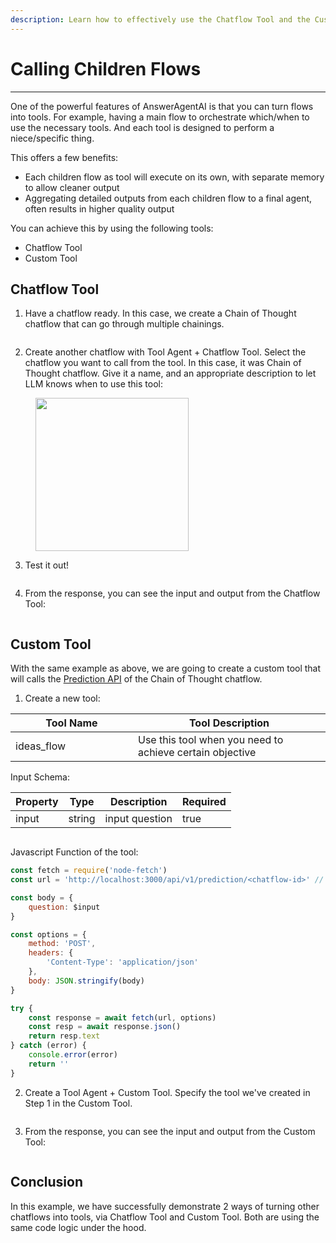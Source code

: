 ```yaml
---
description: Learn how to effectively use the Chatflow Tool and the Custom Tool
---
```


# Calling Children Flows

---

One of the powerful features of AnswerAgentAI is that you can turn flows into tools. For example, having a main flow to orchestrate which/when to use the necessary tools. And each tool is designed to perform a niece/specific thing.

This offers a few benefits:

-   Each children flow as tool will execute on its own, with separate memory to allow cleaner output
-   Aggregating detailed outputs from each children flow to a final agent, often results in higher quality output

You can achieve this by using the following tools:

-   Chatflow Tool
-   Custom Tool

## Chatflow Tool

1. Have a chatflow ready. In this case, we create a Chain of Thought chatflow that can go through multiple chainings.

<figure><img src="/.gitbook/assets/image (169).png" alt="" /><figcaption></figcaption></figure>

2. Create another chatflow with Tool Agent + Chatflow Tool. Select the chatflow you want to call from the tool. In this case, it was Chain of Thought chatflow. Give it a name, and an appropriate description to let LLM knows when to use this tool:

<figure><img src="/.gitbook/assets/image (35).png" alt="" width="245" /><figcaption></figcaption></figure>

3. Test it out!

<figure><img src="/.gitbook/assets/image (168).png" alt="" /><figcaption></figcaption></figure>

4. From the response, you can see the input and output from the Chatflow Tool:

<figure><img src="/.gitbook/assets/image (170).png" alt="" /><figcaption></figcaption></figure>

## Custom Tool

With the same example as above, we are going to create a custom tool that will calls the [Prediction API](/docs/api/prediction/create-prediction) of the Chain of Thought chatflow.

1. Create a new tool:

<table><thead><tr><th width="180">Tool Name</th><th>Tool Description</th></tr></thead><tbody><tr><td>ideas_flow</td><td>Use this tool when you need to achieve certain objective</td></tr></tbody></table>

Input Schema:

<table><thead><tr><th>Property</th><th>Type</th><th>Description</th><th data-type="checkbox">Required</th></tr></thead><tbody><tr><td>input</td><td>string</td><td>input question</td><td>true</td></tr></tbody></table>

<figure><img src="/.gitbook/assets/image (95) (1).png" alt="" /><figcaption></figcaption></figure>

Javascript Function of the tool:

```javascript
const fetch = require('node-fetch')
const url = 'http://localhost:3000/api/v1/prediction/<chatflow-id>' // replace with specific chatflow id

const body = {
    question: $input
}

const options = {
    method: 'POST',
    headers: {
        'Content-Type': 'application/json'
    },
    body: JSON.stringify(body)
}

try {
    const response = await fetch(url, options)
    const resp = await response.json()
    return resp.text
} catch (error) {
    console.error(error)
    return ''
}
```

2. Create a Tool Agent + Custom Tool. Specify the tool we've created in Step 1 in the Custom Tool.

<figure><img src="/.gitbook/assets/image (97).png" alt="" /><figcaption></figcaption></figure>

3. From the response, you can see the input and output from the Custom Tool:

<figure><img src="/.gitbook/assets/image (99).png" alt="" /><figcaption></figcaption></figure>

## Conclusion

In this example, we have successfully demonstrate 2 ways of turning other chatflows into tools, via Chatflow Tool and Custom Tool. Both are using the same code logic under the hood.
